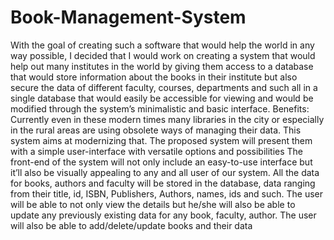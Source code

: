 # Book-Management-System
 With the goal of creating such a software that would help the world in any way possible, I decided that I would work on creating a system that would help out many institutes in the world by giving them access to a database that would store information about the books in their institute but also secure the data of different faculty, courses, departments and such all in a single database that would easily be accessible for viewing and would be modified through the system’s minimalistic and basic interface.
Benefits: 	
Currently even in these modern times many libraries in the city or especially in the rural areas are using obsolete ways of managing their data. This system aims at modernizing that.
The proposed system will present them with a simple user-interface with versatile options and possibilities
The front-end of the system will not only include an easy-to-use interface but it’ll also be visually appealing to any and all user of our system.
All the data for books, authors and faculty will be stored in the database, data ranging from their title, id, ISBN, Publishers, Authors, names, ids and such.
The user will be able to not only view the details but he/she will also be able to update any previously existing data for any book, faculty, author.
The user will also be able to add/delete/update books and their data
